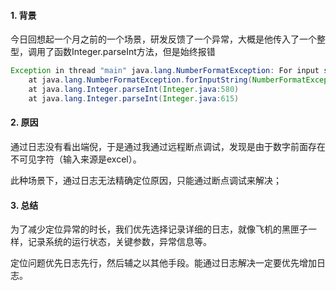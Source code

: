 #### 1. 背景
今日回想起一个月之前的一个场景，研发反馈了一个异常，大概是他传入了一个整型，调用了函数Integer.parseInt方法，但是始终报错
```java
Exception in thread "main" java.lang.NumberFormatException: For input string: "110"
	at java.lang.NumberFormatException.forInputString(NumberFormatException.java:65)
	at java.lang.Integer.parseInt(Integer.java:580)
	at java.lang.Integer.parseInt(Integer.java:615)
```
#### 2. 原因
通过日志没有看出端倪，于是通过我通过远程断点调试，发现是由于数字前面存在不可见字符（输入来源是excel）。

此种场景下，通过日志无法精确定位原因，只能通过断点调试来解决；
#### 3. 总结
为了减少定位异常的时长，我们优先选择记录详细的日志，就像飞机的黑匣子一样，记录系统的运行状态，关键参数，异常信息等。

定位问题优先日志先行，然后辅之以其他手段。能通过日志解决一定要优先增加日志。
